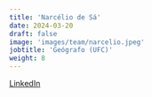 ```yaml
---
title: 'Narcélio de Sá'
date: 2024-03-20
draft: false
image: 'images/team/narcelio.jpeg'
jobtitle: 'Geógrafo (UFC)'
weight: 8
---
```

[LinkedIn](https://www.linkedin.com/in/narceliodesa/)